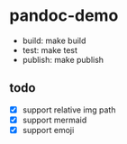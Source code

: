 # pandoc-demo

- build: make build
- test: make test
- publish: make publish

## todo

- [x] support relative img path
- [x] support mermaid
- [x] support emoji